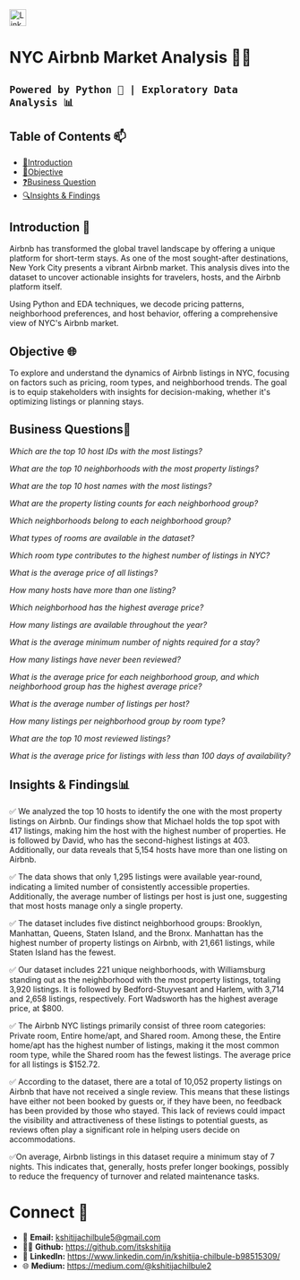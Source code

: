 <a href="https://www.linkedin.com/in/kshitija-chilbule-b98515309/" target="_blank">
  <img src="https://img.shields.io/badge/LinkedIn-Connect-blue?style=flat&logo=linkedin" alt="LinkedIn Badge" style="height: 30px; width: auto;">
</a>

# **NYC Airbnb Market Analysis 🗽✨**

## `Powered by Python 🐍 | Exploratory Data Analysis 📊`

## Table of Contents 📫
- [🎯Introduction](#introduction)
- [📌Objective](#objective)
- [❓Business Question](#business-question)
- [🔍Insights & Findings](#insights-&-findings)

## Introduction 🏡
Airbnb has transformed the global travel landscape by offering a unique platform for short-term stays. As one of the most sought-after destinations, New York City presents a vibrant Airbnb market. This analysis dives into the dataset to uncover actionable insights for travelers, hosts, and the Airbnb platform itself.

Using Python and EDA techniques, we decode pricing patterns, neighborhood preferences, and host behavior, offering a comprehensive view of NYC's Airbnb market.

## Objective 🌐
To explore and understand the dynamics of Airbnb listings in NYC, focusing on factors such as pricing, room types, and neighborhood trends. The goal is to equip stakeholders with insights for decision-making, whether it's optimizing listings or planning stays.

## Business Questions🤔
*Which are the top 10 host IDs with the most listings?*

*What are the top 10 neighborhoods with the most property listings?*

*What are the top 10 host names with the most listings?*

*What are the property listing counts for each neighborhood group?*

*Which neighborhoods belong to each neighborhood group?*

*What types of rooms are available in the dataset?*

*Which room type contributes to the highest number of listings in NYC?*

*What is the average price of all listings?*

*How many hosts have more than one listing?*

*Which neighborhood has the highest average price?*

*How many listings are available throughout the year?*

*What is the average minimum number of nights required for a stay?*

*How many listings have never been reviewed?*

*What is the average price for each neighborhood group, and which neighborhood group has the highest average price?*

*What is the average number of listings per host?*

*How many listings per neighborhood group by room type?*

*What are the top 10 most reviewed listings?*

*What is the average price for listings with less than 100 days of availability?*

## Insights & Findings📊
✅ We analyzed the top 10 hosts to identify the one with the most property listings on Airbnb. Our findings show that Michael holds the top spot with 417 listings, making him the host with the highest number of properties. He is followed by David, who has the second-highest listings at 403. Additionally, our data reveals that 5,154 hosts have more than one listing on Airbnb.

✅ The data shows that only 1,295 listings were available year-round, indicating a limited number of consistently accessible properties. Additionally, the average number of listings per host is just one, suggesting that most hosts manage only a single property.

✅ The dataset includes five distinct neighborhood groups: Brooklyn, Manhattan, Queens, Staten Island, and the Bronx. Manhattan has the highest number of property listings on Airbnb, with 21,661 listings, while Staten Island has the fewest.

✅ Our dataset includes 221 unique neighborhoods, with Williamsburg standing out as the neighborhood with the most property listings, totaling 3,920 listings. It is followed by Bedford-Stuyvesant and Harlem, with 3,714 and 2,658 listings, respectively. Fort Wadsworth has the highest average price, at $800.

✅ The Airbnb NYC listings primarily consist of three room categories: Private room, Entire home/apt, and Shared room. Among these, the Entire home/apt has the highest number of listings, making it the most common room type, while the Shared room has the fewest listings. The average price for all listings is $152.72.

✅ According to the dataset, there are a total of 10,052 property listings on Airbnb that have not received a single review. This means that these listings have either not been booked by guests or, if they have been, no feedback has been provided by those who stayed. This lack of reviews could impact the visibility and attractiveness of these listings to potential guests, as reviews often play a significant role in helping users decide on accommodations.

✅On average, Airbnb listings in this dataset require a minimum stay of 7 nights. This indicates that, generally, hosts prefer longer bookings, possibly to reduce the frequency of turnover and related maintenance tasks. 

# Connect 🤝
- 📩 <b>Email:</b> kshitijachilbule5@gmail.com
- 👩‍💻 <b>Github:</b> https://github.com/itskshitija
- 📶 <b>LinkedIn:</b> https://www.linkedin.com/in/kshitija-chilbule-b98515309/
- 🌐 <b>Medium:</b> https://medium.com/@kshitijachilbule2
